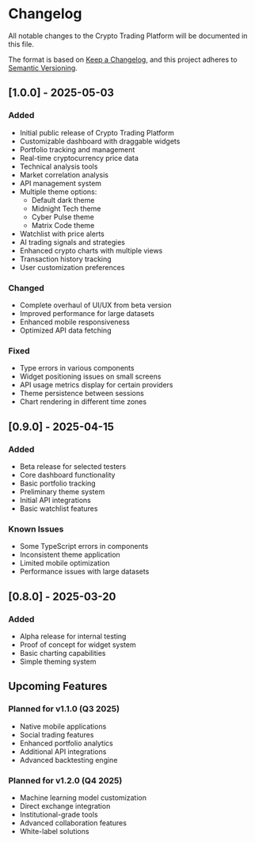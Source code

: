 
# Changelog

All notable changes to the Crypto Trading Platform will be documented in this file.

The format is based on [Keep a Changelog](https://keepachangelog.com/en/1.0.0/),
and this project adheres to [Semantic Versioning](https://semver.org/spec/v2.0.0.html).

## [1.0.0] - 2025-05-03

### Added
- Initial public release of Crypto Trading Platform
- Customizable dashboard with draggable widgets
- Portfolio tracking and management
- Real-time cryptocurrency price data
- Technical analysis tools
- Market correlation analysis
- API management system
- Multiple theme options:
  - Default dark theme
  - Midnight Tech theme
  - Cyber Pulse theme
  - Matrix Code theme
- Watchlist with price alerts
- AI trading signals and strategies
- Enhanced crypto charts with multiple views
- Transaction history tracking
- User customization preferences

### Changed
- Complete overhaul of UI/UX from beta version
- Improved performance for large datasets
- Enhanced mobile responsiveness
- Optimized API data fetching

### Fixed
- Type errors in various components
- Widget positioning issues on small screens
- API usage metrics display for certain providers
- Theme persistence between sessions
- Chart rendering in different time zones

## [0.9.0] - 2025-04-15

### Added
- Beta release for selected testers
- Core dashboard functionality
- Basic portfolio tracking
- Preliminary theme system
- Initial API integrations
- Basic watchlist features

### Known Issues
- Some TypeScript errors in components
- Inconsistent theme application
- Limited mobile optimization
- Performance issues with large datasets

## [0.8.0] - 2025-03-20

### Added
- Alpha release for internal testing
- Proof of concept for widget system
- Basic charting capabilities
- Simple theming system

## Upcoming Features

### Planned for v1.1.0 (Q3 2025)
- Native mobile applications
- Social trading features
- Enhanced portfolio analytics
- Additional API integrations
- Advanced backtesting engine

### Planned for v1.2.0 (Q4 2025)
- Machine learning model customization
- Direct exchange integration
- Institutional-grade tools
- Advanced collaboration features
- White-label solutions
